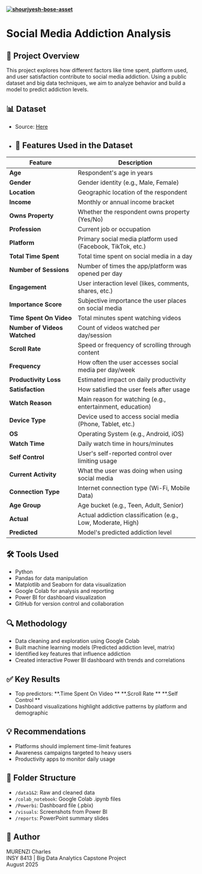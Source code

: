 **[![shourjyesh-bose-asset](https://github.com/user-attachments/assets/0a2139b8-1686-4bca-8f57-efd2257453d6)
]()**
# Social Media Addiction Analysis

## 📌 Project Overview
This project explores how different factors like time spent, platform used, and user satisfaction contribute to social media addiction. Using a public dataset and big data techniques, we aim to analyze behavior and build a model to predict addiction levels.

## 📊 Dataset
- Source: [Here](https://github.com/haneesha-thasni/Time-wasters-on-social-media-Analysis/blob/main/Time-Wasters%20on%20Social%20Media.csv)
- ## 🧬 Features Used in the Dataset

| Feature                      | Description                                                 |
| ---------------------------- | ----------------------------------------------------------- |
| **Age**                      | Respondent's age in years                                   |
| **Gender**                   | Gender identity (e.g., Male, Female)                        |
| **Location**                 | Geographic location of the respondent                       |
| **Income**                   | Monthly or annual income bracket                            |
| **Owns Property**            | Whether the respondent owns property (Yes/No)               |
| **Profession**               | Current job or occupation                                   |
| **Platform**                 | Primary social media platform used (Facebook, TikTok, etc.) |
| **Total Time Spent**         | Total time spent on social media in a day                   |
| **Number of Sessions**       | Number of times the app/platform was opened per day         |
| **Engagement**               | User interaction level (likes, comments, shares, etc.)      |
| **Importance Score**         | Subjective importance the user places on social media       |
| **Time Spent On Video**      | Total minutes spent watching videos                         |
| **Number of Videos Watched** | Count of videos watched per day/session                     |
| **Scroll Rate**              | Speed or frequency of scrolling through content             |
| **Frequency**                | How often the user accesses social media per day/week       |
| **Productivity Loss**        | Estimated impact on daily productivity                      |
| **Satisfaction**             | How satisfied the user feels after usage                    |
| **Watch Reason**             | Main reason for watching (e.g., entertainment, education)   |
| **Device Type**              | Device used to access social media (Phone, Tablet, etc.)    |
| **OS**                       | Operating System (e.g., Android, iOS)                       |
| **Watch Time**               | Daily watch time in hours/minutes                           |
| **Self Control**             | User's self-reported control over limiting usage            |
| **Current Activity**         | What the user was doing when using social media             |
| **Connection Type**          | Internet connection type (Wi-Fi, Mobile Data)               |
| **Age Group**                | Age bucket (e.g., Teen, Adult, Senior)                      |
| **Actual**                   | Actual addiction classification (e.g., Low, Moderate, High) |
| **Predicted**                | Model's predicted addiction level                           |

## 🛠️ Tools Used
-  Python
-  Pandas for data manipulation
-  Matplotlib and Seaborn for data visualization
-  Google Colab  for analysis and reporting
-  Power BI for dashboard visualization
-  GitHub for version control and collaboration

## 🔍 Methodology
- Data cleaning and exploration using Google Colab
- Built machine learning models (Predicted addiction level, matrix)
- Identified key features that influence addiction
- Created interactive Power BI dashboard with trends and correlations

## ✅ Key Results
- Top predictors:
  **.Time Spent On Video **
  **.Scroll Rate **
  **.Self Control **
- Dashboard visualizations highlight addictive patterns by platform and demographic

## 💡 Recommendations
- Platforms should implement time-limit features
- Awareness campaigns targeted to heavy users
- Productivity apps to monitor daily usage

## 📁 Folder Structure
- `/data1&2`: Raw and cleaned data
- `/colab_notebook`: Google Colab .ipynb files
- `/Powerbi`: Dashboard file (.pbix)
- `/visuals`: Screenshots from Power BI
- `/reports`: PowerPoint summary slides

## 👤 Author
MURENZI Charles  
INSY 8413 | Big Data Analytics Capstone Project  
August 2025
